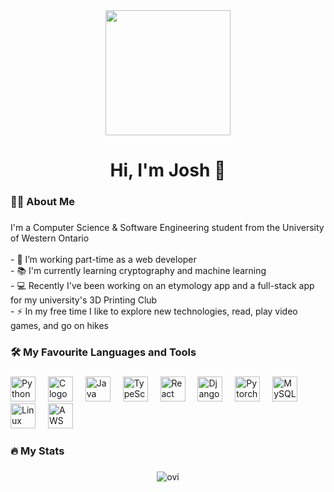 <div align="center">
  <kbd><img height="200" src="https://www.jmuszka.com/_astro/hikeedit4.CEQ55N-B_Z5rEAa.jpg"  border-radius="10px"/></kbd>
</div>

###

<!--
<div align="center">
  <img src="https://github.com/devicons/devicon/blob/master/icons/linkedin/linkedin-original.svg" height="50" alt="LinkedIn logo" title="Connect on LinkedIn!" />
</div>
-->

###

<h1 align="center">Hi, I'm Josh 👋 </h1> 

###

<h3 align="left">👩‍💻  About Me</h3>

###

<p align="left">I'm a Computer Science & Software Engineering student from the University of Western Ontario<br><br>- 🔭 I’m working part-time as a web developer<br>- 📚 I'm currently learning cryptography and machine learning<br>- 💻 Recently I've been working on an etymology app and a full-stack app for my university's 3D Printing Club<br>- ⚡ In my free time I like to explore new technologies, read, play video games, and go on hikes</p>

###

<h3 align="left">🛠 My Favourite Languages and Tools</h3>

###

<div align="left">
  <img src="https://cdn.jsdelivr.net/gh/devicons/devicon/icons/python/python-original-wordmark.svg" height="40" alt="Python logo"  title="Python"/>
  <img width="12" />
  <img src="https://cdn.jsdelivr.net/gh/devicons/devicon/icons/c/c-original.svg" height="40" alt="C logo"    title="C"/>
  <img width="12" />
  <img src="https://cdn.jsdelivr.net/gh/devicons/devicon/icons/java/java-plain-wordmark.svg" height="40" alt="Java logo"  title="Java"  />
  <img width="12" />
  <img src="https://cdn.jsdelivr.net/gh/devicons/devicon/icons/typescript/typescript-original.svg" height="40" alt="TypeScript logo"  title="TypeScript"/>
  <img width="12" />
  <img src="https://cdn.jsdelivr.net/gh/devicons/devicon/icons/react/react-original-wordmark.svg" height="40" alt="React logo"  title="ReactJS"/>
  <img width="12" />
  <img src="https://cdn.jsdelivr.net/gh/devicons/devicon/icons/django/django-plain.svg" height="40" alt="Django logo"  title="Django"/>
  <img width="12" />
  <img src="https://cdn.jsdelivr.net/gh/devicons/devicon/icons/pytorch/pytorch-original-wordmark.svg" height="40" alt="Pytorch logo" title="PyTorch" />
  <img width="12" />
  <img src="https://cdn.jsdelivr.net/gh/devicons/devicon/icons/mysql/mysql-plain-wordmark.svg" height="40" alt="MySQL logo"  title="MySQL"/>
  <img width="12" />
  <img src="https://cdn.jsdelivr.net/gh/devicons/devicon/icons/linux/linux-original.svg" height="40" alt="Linux logo"  title="Linux"/>
  <img width="12" />
  <img src="https://cdn.jsdelivr.net/gh/devicons/devicon/icons/amazonwebservices/amazonwebservices-plain-wordmark.svg" height="40" alt="AWS logo"  title="AWS"/>
</div>

###

<h3 align="left">🔥 My Stats</h3>

###

<div align="center">
  <img src="https://github-readme-stats.vercel.app/api/top-langs?username=jmuszka&show_icons=true&locale=en&theme=gruvbox" alt="ovi" />
</div>

<!--
<div align="left">
  <img src="https://github-readme-stats.vercel.app/api?username=jmuszka&show_icons=true&theme=radical"/>
</div>
-->
